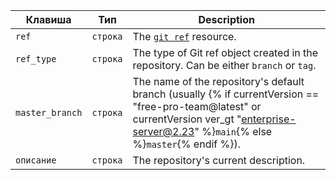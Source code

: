 | Клавиша         | Тип      | Description                                                                                                                                                                                   |
| --------------- | -------- | --------------------------------------------------------------------------------------------------------------------------------------------------------------------------------------------- |
| `ref`           | `строка` | The [`git ref`](/v3/git/refs/#get-a-reference) resource.                                                                                                                                      |
| `ref_type`      | `строка` | The type of Git ref object created in the repository. Can be either `branch` or `tag`.                                                                                                        |
| `master_branch` | `строка` | The name of the repository's default branch (usually {% if currentVersion == "free-pro-team@latest" or currentVersion ver_gt "enterprise-server@2.23" %}`main`{% else %}`master`{% endif %}). |
| `описание`      | `строка` | The repository's current description.                                                                                                                                                         |
